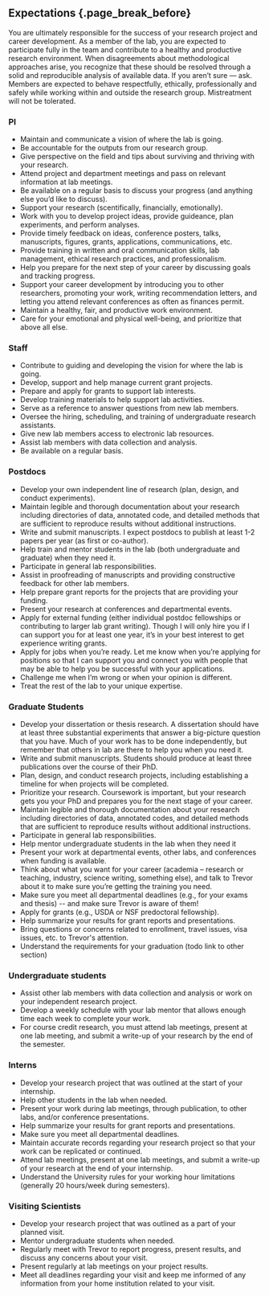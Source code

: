 ## Expectations {.page_break_before}

You are ultimately responsible for the success of your research project and career development.
As a member of the lab, you are expected to participate fully in the team and contribute to a healthy and productive research environment.
When disagreements about methodological approaches arise, you recognize that these should be resolved through a solid and reproducible analysis of available data.
If you aren’t sure — ask.
Members are expected to behave respectfully, ethically, professionally and safely while working within and outside the research group.
Mistreatment will not be tolerated.

### PI

* Maintain and communicate a vision of where the lab is going.
* Be accountable for the outputs from our research group.
* Give perspective on the field and tips about surviving and thriving with your research.
* Attend project and department meetings and pass on relevant information at lab meetings.
* Be available on a regular basis to discuss your progress (and anything else you’d like to discuss).
* Support your research (scentifically, financially, emotionally).
* Work with you to develop project ideas, provide guideance, plan experiments, and perform analyses.
* Provide timely feedback on ideas, conference posters, talks, manuscripts, figures, grants, applications, communications, etc.
* Provide training in written and oral communication skills, lab management, ethical research practices, and professionalism.
* Help you prepare for the next step of your career by discussing goals and tracking progress.
* Support your career development by introducing you to other researchers, promoting your work, writing recommendation letters, and letting you attend relevant conferences as often as finances permit.
* Maintain a healthy, fair, and productive work environment.
* Care for your emotional and physical well-being, and prioritize that above all else.

### Staff

* Contribute to guiding and developing the vision for where the lab is going.
* Develop, support and help manage current grant projects.
* Prepare and apply for grants to support lab interests.
* Develop training materials to help support lab activities.
* Serve as a reference to answer questions from new lab members.
* Oversee the hiring, scheduling, and training of undergraduate research assistants.
* Give new lab members access to electronic lab resources.
* Assist lab members with data collection and analysis.
* Be available on a regular basis.

### Postdocs

* Develop your own independent line of research (plan, design, and conduct experiments).
* Maintain legible and thorough documentation about your research including directories of data, annotated code, and detailed methods that are sufficient to reproduce results without additional instructions.
* Write and submit manuscripts. I expect postdocs to publish at least 1-2 papers per year (as first or co-author).
* Help train and mentor students in the lab (both undergraduate and graduate) when they need it.
* Participate in general lab responsibilities.
* Assist in proofreading of manuscripts and providing constructive feedback for other lab members.
* Help prepare grant reports for the projects that are providing your funding.
* Present your research at conferences and departmental events.
* Apply for external funding (either individual postdoc fellowships or contributing to larger lab grant writing). Though I will only hire you if I can support you for at least one year, it’s in your best interest to get experience writing grants.
* Apply for jobs when you’re ready. Let me know when you’re applying for positions so that I can support you and connect you with people that may be able to help you be successful with your applications.
* Challenge me when I’m wrong or when your opinion is different.
* Treat the rest of the lab to your unique expertise.

### Graduate Students

* Develop your dissertation or thesis research. A dissertation should have at least three substantial experiments that answer a big-picture question that you have. Much of your work has to be done independently, but remember that others in lab are there to help you when you need it.
* Write and submit manuscripts. Students should produce at least three publications over the course of their PhD.
* Plan, design, and conduct research projects, including establishing a timeline for when projects will be completed.
* Prioritize your research. Coursework is important, but your research gets you your PhD and prepares you for the next stage of your career.
* Maintain legible and thorough documentation about your research including directories of data, annotated codes, and detailed methods that are sufficient to reproduce results without additional instructions.
* Participate in general lab responsibilities.
* Help mentor undergraduate students in the lab when they need it
* Present your work at departmental events, other labs, and conferences when funding is available.
* Think about what you want for your career (academia – research or teaching, industry, science writing, something else), and talk to Trevor about it to make sure you’re getting the training you need.
* Make sure you meet all departmental deadlines (e.g., for your exams and thesis) -- and make sure Trevor is aware of them!
* Apply for grants (e.g., USDA or NSF predoctoral fellowship).
* Help summarize your results for grant reports and presentations.
* Bring questions or concerns related to enrollment, travel issues, visa issues, etc. to Trevor's attention.
* Understand the requirements for your graduation (todo link to other section)

### Undergraduate students

* Assist other lab members with data collection and analysis or work on your independent research project.
* Develop a weekly schedule with your lab mentor that allows enough time each week to complete your work.
* For course credit research, you must attend lab meetings, present at one lab meeting, and submit a write-up of your research by the end of the semester.

### Interns

* Develop your research project that was outlined at the start of your internship.
* Help other students in the lab when needed.
* Present your work during lab meetings, through publication, to other labs, and/or conference presentations.
* Help summarize your results for grant reports and presentations.
* Make sure you meet all departmental deadlines.
* Maintain accurate records regarding your research project so that your work can be replicated or continued.
* Attend lab meetings, present at one lab meetings, and submit a write-up of your research at the end of your internship.
* Understand the University rules for your working hour limitations (generally 20 hours/week during semesters).

### Visiting Scientists

* Develop your research project that was outlined as a part of your planned visit.
* Mentor undergraduate students when needed.
* Regularly meet with Trevor to report progress, present results, and discuss any concerns about your visit.
* Present regularly at lab meetings on your project results.
* Meet all deadlines regarding your visit and keep me informed of any information from your home institution related to your visit.